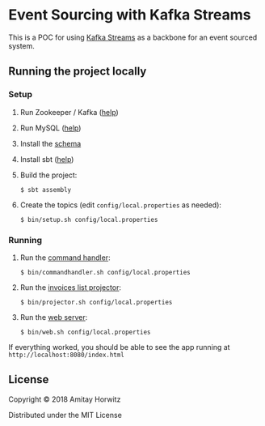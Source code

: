 # Event Sourcing with Kafka Streams

This is a POC for using [Kafka Streams](https://kafka.apache.org/documentation/streams/)
as a backbone for an event sourced system.

## Running the project locally

### Setup

1. Run Zookeeper / Kafka ([help](https://kafka.apache.org/quickstart))

2. Run MySQL ([help](https://dev.mysql.com/doc/mysql-getting-started/en/))

3. Install the [schema](listdao/src/main/resources/schema.sql)

4. Install sbt ([help](https://www.scala-sbt.org/))

5. Build the project:

   ```
   $ sbt assembly
   ```

6. Create the topics (edit `config/local.properties` as needed):

   ```
   $ bin/setup.sh config/local.properties
   ```

### Running

1. Run the [command handler](commandhandler/src/main/scala/org/amitayh/invoices/commandhandler/CommandHandler.scala):

   ```
   $ bin/commandhandler.sh config/local.properties
   ```

2. Run the [invoices list projector](listprojector/src/main/scala/org/amitayh/invoices/projector/ListProjector.scala):

   ```
   $ bin/projector.sh config/local.properties
   ```

3. Run the [web server](web/src/main/scala/org/amitayh/invoices/web/InvoicesServer.scala):

   ```
   $ bin/web.sh config/local.properties
   ```

If everything worked, you should be able to see the app running at `http://localhost:8080/index.html`

## License

Copyright © 2018 Amitay Horwitz

Distributed under the MIT License

